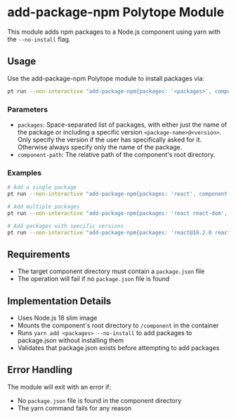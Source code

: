 # add-package-npm Polytope Module

This module adds npm packages to a Node.js component using yarn with the `--no-install` flag.

## Usage

Use the add-package-npm Polytope module to install packages via:

```bash
pt run --non-interactive "add-package-npm{packages: '<packages>', component-path: '<component-path>'}"
```

### Parameters

- `packages`: Space-separated list of packages, with either just the name of the package or including a specific version `<package-name>@<version>`. Only specify the version if the user has specifically asked for it. Otherwise always specify only the name of the package.
- `component-path`: The relative path of the component's root directory.

### Examples

```bash
# Add a single package
pt run --non-interactive "add-package-npm{packages: 'react', component-path: 'frontend'}"

# Add multiple packages
pt run --non-interactive "add-package-npm{packages: 'react react-dom', component-path: 'frontend'}"

# Add packages with specific versions
pt run --non-interactive "add-package-npm{packages: 'react@18.2.0 react-dom@18.2.0', component-path: 'frontend'}"
```

## Requirements

- The target component directory must contain a `package.json` file
- The operation will fail if no `package.json` file is found

## Implementation Details

- Uses Node.js 18 slim image
- Mounts the component's root directory to `/component` in the container
- Runs `yarn add <packages> --no-install` to add packages to package.json without installing them
- Validates that package.json exists before attempting to add packages

## Error Handling

The module will exit with an error if:
- No `package.json` file is found in the component directory
- The yarn command fails for any reason
